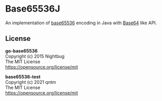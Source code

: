 # Base65536J

An implementation of [base65536](https://github.com/qntm/base65536) encoding in Java with [Base64](https://docs.oracle.com/javase/jp/8/docs/api/java/util/Base64.html) like API.

## License

**go-base65536**  
Copyright (c) 2015 Nightbug  
The MIT License  
https://opensource.org/license/mit

**base65536-test**  
Copyright (c) 2021 qntm  
The MIT License  
https://opensource.org/license/mit
